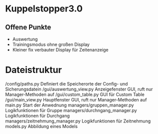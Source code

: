 # Kuppelstopper3.0

## Offene Punkte
- Auswertung
- Trainingsmodus ohne großen Display
- Kleiner fix verbauter Display für Zeitenanzeige







# Dateistruktur
/config/paths.py                    Definiert die Speicherorte der Config- und Sicherungsdatein
/gui/auswertung_view.py             Anzeigefenster GUI, ruft nur Manager-Methoden auf
/gui/custom_table.py                GUI für Custom Table
/gui/main_view.py                   Hauptfenster GUI, ruft nur Manager-Methoden auf
main.py                             Start der Anwednung
managers/gruppen_manager.py         Logikfunktionen für Gruppe 
managers/durchngang_manager.py      Logikfunktionen für Durchgang  
managers/zeitnehmung_manager.py     Logikfunktionen für Zeitnehmung           
models.py                           Abbildung eines Models




